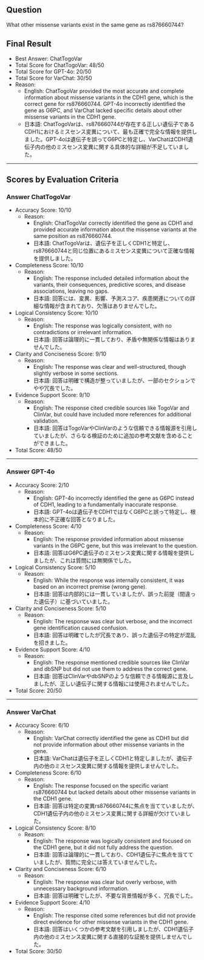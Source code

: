 ## Question

What other missense variants exist in the same gene as rs876660744?

## Final Result

- Best Answer: ChatTogoVar
- Total Score for ChatTogoVar: 48/50
- Total Score for GPT-4o: 20/50
- Total Score for VarChat: 30/50
- Reason:
  - English: ChatTogoVar provided the most accurate and complete information about missense variants in the CDH1 gene, which is the correct gene for rs876660744. GPT-4o incorrectly identified the gene as G6PC, and VarChat lacked specific details about other missense variants in the CDH1 gene.
  - 日本語: ChatTogoVarは、rs876660744が存在する正しい遺伝子であるCDH1におけるミスセンス変異について、最も正確で完全な情報を提供しました。GPT-4oは遺伝子を誤ってG6PCと特定し、VarChatはCDH1遺伝子内の他のミスセンス変異に関する具体的な詳細が不足していました。

---

## Scores by Evaluation Criteria

### Answer ChatTogoVar
- Accuracy Score: 10/10
  - Reason: 
    - English: ChatTogoVar correctly identified the gene as CDH1 and provided accurate information about the missense variants at the same position as rs876660744.
    - 日本語: ChatTogoVarは、遺伝子を正しくCDH1と特定し、rs876660744と同じ位置にあるミスセンス変異について正確な情報を提供しました。
- Completeness Score: 10/10
  - Reason: 
    - English: The response included detailed information about the variants, their consequences, predictive scores, and disease associations, leaving no gaps.
    - 日本語: 回答には、変異、影響、予測スコア、疾患関連についての詳細な情報が含まれており、欠落はありませんでした。
- Logical Consistency Score: 10/10
  - Reason: 
    - English: The response was logically consistent, with no contradictions or irrelevant information.
    - 日本語: 回答は論理的に一貫しており、矛盾や無関係な情報はありませんでした。
- Clarity and Conciseness Score: 9/10
  - Reason: 
    - English: The response was clear and well-structured, though slightly verbose in some sections.
    - 日本語: 回答は明確で構造が整っていましたが、一部のセクションでやや冗長でした。
- Evidence Support Score: 9/10
  - Reason: 
    - English: The response cited credible sources like TogoVar and ClinVar, but could have included more references for additional validation.
    - 日本語: 回答はTogoVarやClinVarのような信頼できる情報源を引用していましたが、さらなる検証のために追加の参考文献を含めることができました。
- Total Score: 48/50

---

### Answer GPT-4o
- Accuracy Score: 2/10
  - Reason: 
    - English: GPT-4o incorrectly identified the gene as G6PC instead of CDH1, leading to a fundamentally inaccurate response.
    - 日本語: GPT-4oは遺伝子をCDH1ではなくG6PCと誤って特定し、根本的に不正確な回答となりました。
- Completeness Score: 4/10
  - Reason: 
    - English: The response provided information about missense variants in the G6PC gene, but this was irrelevant to the question.
    - 日本語: 回答はG6PC遺伝子のミスセンス変異に関する情報を提供しましたが、これは質問には無関係でした。
- Logical Consistency Score: 5/10
  - Reason: 
    - English: While the response was internally consistent, it was based on an incorrect premise (wrong gene).
    - 日本語: 回答は内部的には一貫していましたが、誤った前提（間違った遺伝子）に基づいていました。
- Clarity and Conciseness Score: 5/10
  - Reason: 
    - English: The response was clear but verbose, and the incorrect gene identification caused confusion.
    - 日本語: 回答は明確でしたが冗長であり、誤った遺伝子の特定が混乱を招きました。
- Evidence Support Score: 4/10
  - Reason: 
    - English: The response mentioned credible sources like ClinVar and dbSNP but did not use them to address the correct gene.
    - 日本語: 回答はClinVarやdbSNPのような信頼できる情報源に言及しましたが、正しい遺伝子に関する情報には使用されませんでした。
- Total Score: 20/50

---

### Answer VarChat
- Accuracy Score: 6/10
  - Reason: 
    - English: VarChat correctly identified the gene as CDH1 but did not provide information about other missense variants in the gene.
    - 日本語: VarChatは遺伝子を正しくCDH1と特定しましたが、遺伝子内の他のミスセンス変異に関する情報を提供しませんでした。
- Completeness Score: 6/10
  - Reason: 
    - English: The response focused on the specific variant rs876660744 but lacked details about other missense variants in the CDH1 gene.
    - 日本語: 回答は特定の変異rs876660744に焦点を当てていましたが、CDH1遺伝子内の他のミスセンス変異に関する詳細が欠けていました。
- Logical Consistency Score: 8/10
  - Reason: 
    - English: The response was logically consistent and focused on the CDH1 gene, but it did not fully address the question.
    - 日本語: 回答は論理的に一貫しており、CDH1遺伝子に焦点を当てていましたが、質問に完全には答えていませんでした。
- Clarity and Conciseness Score: 6/10
  - Reason: 
    - English: The response was clear but overly verbose, with unnecessary background information.
    - 日本語: 回答は明確でしたが、不要な背景情報が多く、冗長でした。
- Evidence Support Score: 4/10
  - Reason: 
    - English: The response cited some references but did not provide direct evidence for other missense variants in the CDH1 gene.
    - 日本語: 回答はいくつかの参考文献を引用しましたが、CDH1遺伝子内の他のミスセンス変異に関する直接的な証拠を提供しませんでした。
- Total Score: 30/50